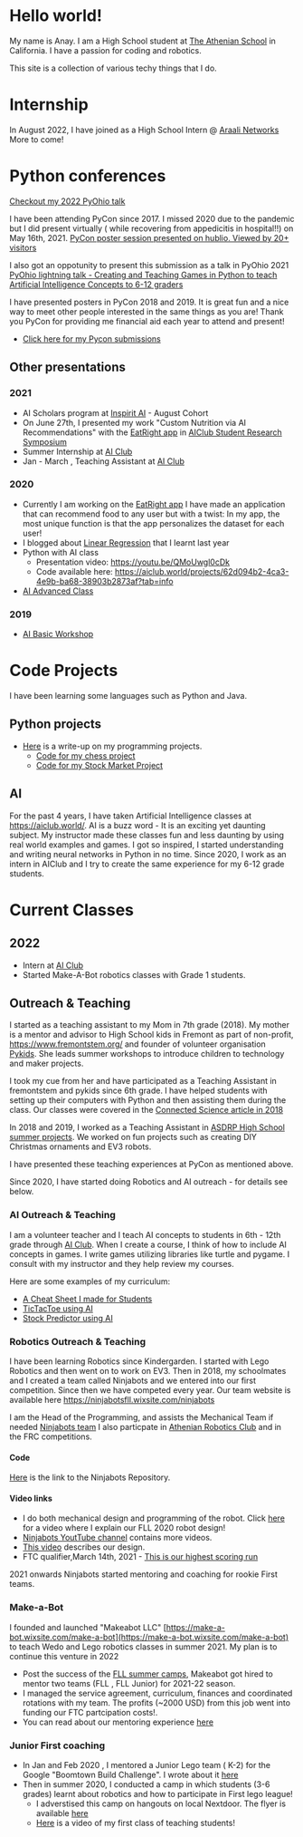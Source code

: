 # Hello world!

My name is Anay. I am a High School student at [The Athenian School](https://www.athenian.org/) in California.  I have a passion for coding and robotics.

This site is a  collection of various techy things that I do.

# Internship

In August 2022, I have joined as a High School Intern @ [Araali Networks](https://www.araalinetworks.com/) More to come!

# Python conferences
[Checkout my 2022 PyOhio talk](https://www.pyohio.org/2022/program/talks/flappy-bird-ai)

I have been attending PyCon since 2017. I missed 2020 due to the pandemic but I did present virtually ( while recovering from appedicitis in hospital!!)  on May 16th, 2021.  [PyCon poster session presented on hublio. Viewed by 20+ visitors ](https://pyconus2021.hubilo.com/)

I also got an oppotunity to present this submission as a talk in PyOhio 2021 [PyOhio lightning talk - Creating and Teaching Games in Python to teach Artificial Intelligence Concepts to 6-12 graders](https://www.pyohio.org/2021/program/talks/creating-and-teaching-games-in-python-to-teach-artificial-intelligence-concepts)

I have presented posters in PyCon 2018 and 2019. It is great fun and a nice way to meet other people interested in the same things as you are! Thank you PyCon for providing me financial aid each year to attend and present!
* [Click here for my Pycon submissions](../pycon-submissions)

## Other presentations

### 2021
* AI Scholars program at [Inspirit AI](https://www.inspiritai.com/) - August Cohort
* On June 27th, I presented my work "Custom Nutrition via AI Recommendations" with the [EatRight app](https://medium.com/@anaypant212/an-app-to-give-food-recommendations-using-an-ai-with-python-dcd30dc37048) in [AIClub Student Research Symposium](https://www.corp.aiclub.world/2021-student-research-symposium?utm_medium=email&_hsmi=123569691&_hsenc=p2ANqtzjK2JHRjS7O6v5Zb2qK8MDf6oHuDqXsVHHrc09cZajRQHTsJgcDWkAlfk2_AlTS4wUi9H_VoIwYZH8lGF5iQzp_BYD7A&utm_content=123569691&utm_source=hs_email)
* Summer Internship at [AI Club](https://www.corp.aiclub.world/)
* Jan - March , Teaching Assistant at [AI Club](https://www.corp.aiclub.world/)
 
### 2020
* Currently I am working on the [EatRight app](https://medium.com/@anaypant212/an-app-to-give-food-recommendations-using-an-ai-with-python-dcd30dc37048) I have made an application that can recommend food to any user but with a twist: In my app, the most unique function is that the app personalizes the dataset for each user!
* I blogged about [Linear Regression](https://medium.com/@anaypant212/linear-regression-using-scholastic-gradient-descent-in-python-bed6b07a38de) that I learnt last year 
* Python with AI class 
  * Presentation video: https://youtu.be/QMoUwgl0cDk
  * Code available here: https://aiclub.world/projects/62d094b2-4ca3-4e9b-ba68-38903b2873af?tab=info
* [AI Advanced Class ](https://www.corp.aiclub.world/m4-h3-advanced-ai-2)

### 2019
* [AI Basic Workshop](https://www.corp.aiclub.world/m1-ai-basics-middle-school)

# Code Projects 

I have been learning some languages such as Python and Java. 

## Python projects 
* [Here](https://docs.google.com/document/d/1phUlpH7skkfB7BKbbKWHfrC9CIJ_36PQ6fyGe1FCwMQ/edit?usp=sharing) is a write-up on my programming projects.
   * [Code for my chess project](https://github.com/anaypant/anaypant.github.io/tree/master/Single%20Projects/Chess)
   * [Code for my Stock Market Project](https://github.com/anaypant/anaypant.github.io/tree/master/Single%20Projects/Stock)

## AI 

For the past 4 years, I have taken Artificial Intelligence classes at https://aiclub.world/. AI is a buzz word - It is an exciting yet daunting subject. My instructor made these classes fun and less daunting by using real world examples and games. I got so inspired, I started understanding and writing neural networks in Python in no time. Since 2020, I work as an intern in AIClub and I try to create the same experience for my 6-12 grade students.

#  Current Classes
## 2022
* Intern at [AI Club](https://www.corp.aiclub.world/)
* Started Make-A-Bot robotics classes with Grade 1 students. 

## Outreach & Teaching 
I started as a teaching assistant to my Mom in 7th grade (2018). My mother is a mentor and advisor to High School kids in Fremont as part of non-profit, https://www.fremontstem.org/ and founder of volunteer organisation [Pykids](https://pykids.readthedocs.io/en/latest/). She leads summer workshops to introduce children to technology and maker projects. 

I took my cue from her and have participated as a Teaching Assistant in fremontstem and pykids since 6th grade. I have helped students with setting up their computers with Python and then assisting them during the class. Our classes were covered in the [Connected Science article in 2018](https://drive.google.com/file/d/1hqsp7_tP5brLlI3O-73acZslQwRWogNy/view?usp=sharing)

In 2018 and 2019, I worked as a Teaching Assistant in [ASDRP High School summer projects](https://www.asdrp.org/). We worked on fun projects such as creating DIY Christmas ornaments and EV3 robots.

I have presented these teaching experiences at PyCon as mentioned above. 

Since 2020, I have started doing Robotics and AI outreach - for details see below.

### AI Outreach & Teaching
I am a volunteer teacher and I teach AI concepts to students in 6th - 12th grade through [AI Club](https://www.corp.aiclub.world/). When I create a course, I think of how to include AI concepts in games. I write games utilizing libraries like turtle and pygame. I consult with my instructor and they help review my courses.

Here are some examples of my curriculum:

* [A Cheat Sheet I made for Students](https://docs.google.com/document/d/1nTM4zhnyI6ZvvGffhJ6tJTJnfBGc_Hwn5Rc_3oTwOSM/edit?usp=sharing)
* [TicTacToe using AI](https://docs.google.com/presentation/d/1aUIV6jAahnLCWUlGNwtWbg4ew6Q0afl3aSMgEVAaIkE/edit?usp=sharing)
* [Stock Predictor using AI](https://docs.google.com/presentation/d/1HbtudvKDDbJNVzORYFK-6QyyY7YT7-r1OoEZtTZoVg0/edit?usp=sharing)

### Robotics Outreach & Teaching
I have been learning Robotics since Kindergarden. I started with Lego Robotics and then went on to work on EV3. Then in 2018, my schoolmates and I created a team called Ninjabots and we entered into our first competition. Since then we have competed every year. Our team website is available here [https://ninjabotsfll.wixsite.com/ninjabots ](https://ninjabotsfll.wixsite.com/ninjabots)

I am the Head of the Programming, and assists the Mechanical Team if needed [Ninjabots team](https://ninjabotsfll.wixsite.com/ninjabots/about-2)
I also particpate in [Athenian Robotics Club](https://www.athenian-robotics.org/) and in the FRC competitions.

#### Code
 [Here](https://github.com/FTCNinjabots/Master-Repository) is the link to the Ninjabots Repository.
 
#### Video links
 * I do both mechanical design and programming of the robot. Click [here](https://youtu.be/ShfYy1rA5pk) for a video where I explain our FLL 2020 robot design!
 * [Ninjabots YoutTube channel](https://www.youtube.com/channel/UCKPbPhpWwP4_FB6e540T7YA) contains more videos.
 * [This video](https://www.youtube.com/watch?v=dQtZhcgSpx8&t=1047s) describes our design.
 * FTC qualifier,March 14th, 2021 - [This is our highest scoring run](https://www.youtube.com/watch?v=9R9KdUW_RYI)

2021 onwards Ninjabots started mentoring and coaching for rookie First teams. 

### Make-a-Bot 
I founded and launched "Makeabot LLC"  [https://make-a-bot.wixsite.com/make-a-bot](https://make-a-bot.wixsite.com/make-a-bot) to teach Wedo and Lego robotics classes in summer 2021. My plan is to continue this venture in 2022
* Post the success of the [FLL summer camps](https://docs.google.com/document/d/1mF0uoyMDxQfux0aRXnJjfWKKwbNYgEgON5QJnQxCdmQ/edit?usp=sharing), Makeabot got hired to mentor two teams (FLL , FLL Junior) for 2021-22 season. 
* I managed the service agreement, curriculum, finances and coordinated rotations with my team. The profits (~2000 USD) from this job went into funding our FTC partcipation costs!.  
* You can read about our mentoring experience [here](https://ninjabotsfll.wixsite.com/ninjabots)

### Junior First coaching
* In Jan and Feb 2020 , I mentored a Junior Lego team ( K-2) for the Google "Boomtown Build Challenge". I wrote about it [here](https://docs.google.com/document/d/1iRA5rBMGZTV6IdMDHKYbWZOJIrbFAJSPLY1TYkFJ-i8/edit?usp=sharing) 
* Then in summer 2020, I conducted a camp in which students (3-6 grades) learnt about robotics and how to participate in First lego league! 
  * I adverstised this camp on hangouts on local Nextdoor. The flyer is available [here](https://anaypant212.wixsite.com/fllsummercamp) 
  * [Here]() is a video of my first class of teaching students!


